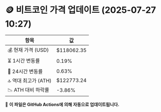 # 🪙 비트코인 가격 업데이트 (2025-07-27 10:27)

| 항목                | 값 |
|--------------------|----------------|
| 💰 현재 가격 (USD) | $118062.35 |
| ⏳ 1시간 변동률    | 0.19% |
| 📆 24시간 변동률   | 0.63% |
| 🔝 역대 최고가 (ATH) | $122773.24 |
| 📉 ATH 대비 하락률 | -3.86% |

🔄 **이 파일은 GitHub Actions에 의해 자동으로 업데이트됩니다.**
